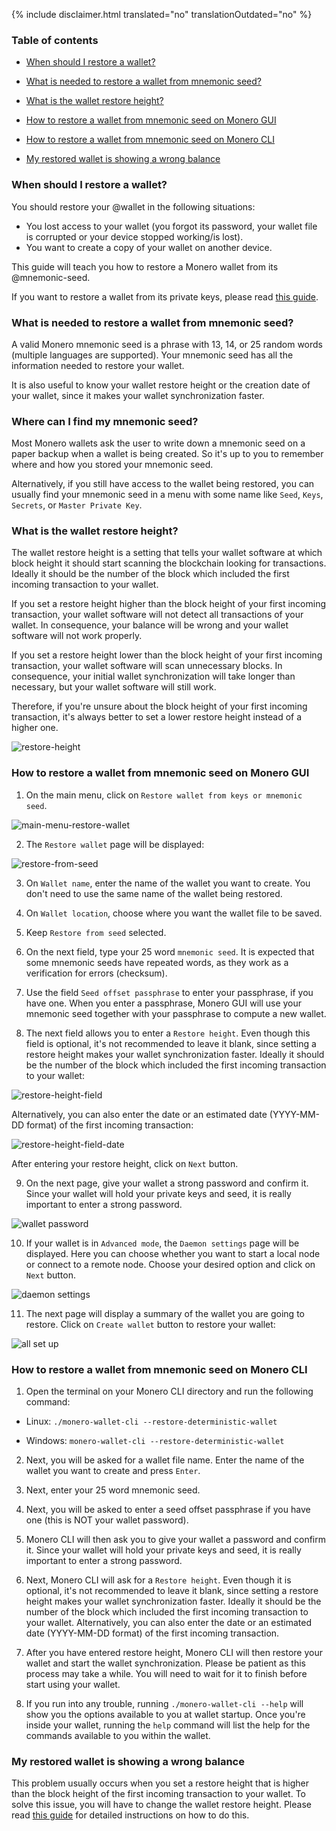 {% include disclaimer.html translated="no" translationOutdated="no" %}

### Table of contents

- [When should I restore a wallet?](#when-should-i-restore-a-wallet)

- [What is needed to restore a wallet from mnemonic seed?](#what-is-needed-to-restore-a-wallet-from-mnemonic-seed)

- [What is the wallet restore height?](#what-is-the-wallet-restore-height)

- [How to restore a wallet from mnemonic seed on Monero GUI](#how-to-restore-a-wallet-from-mnemonic-seed-on-monero-gui)

- [How to restore a wallet from mnemonic seed on Monero CLI](#how-to-restore-a-wallet-from-mnemonic-seed-on-monero-cli)

- [My restored wallet is showing a wrong balance](#my-restored-wallet-is-showing-a-wrong-balance)

### When should I restore a wallet?

You should restore your @wallet in the following situations:
- You lost access to your wallet (you forgot its password, your wallet file is corrupted or your device stopped working/is lost).
- You want to create a copy of your wallet on another device.

This guide will teach you how to restore a Monero wallet from its @mnemonic-seed.

If you want to restore a wallet from its private keys, please read [this guide]({{site.baseurl}}/resources/user-guides/restore_from_keys.html).

### What is needed to restore a wallet from mnemonic seed?

A valid Monero mnemonic seed is a phrase with 13, 14, or 25 random words (multiple languages are supported). Your mnemonic seed has all the information needed to restore your wallet.

It is also useful to know your wallet restore height or the creation date of your wallet, since it makes your wallet synchronization faster.

### Where can I find my mnemonic seed?

Most Monero wallets ask the user to write down a mnemonic seed on a paper backup when a wallet is being created. So it's up to you to remember where and how you stored your mnemonic seed.

Alternatively, if you still have access to the wallet being restored, you can usually find your mnemonic seed in a menu with some name like `Seed`, `Keys`, `Secrets`, or `Master Private Key`.

### What is the wallet restore height?

The wallet restore height is a setting that tells your wallet software at which block height it should start scanning the blockchain looking for transactions. Ideally it should be the number of the block which included the first incoming transaction to your wallet.

If you set a restore height higher than the block height of your first incoming transaction, your wallet software will not detect all transactions of your wallet. In consequence, your balance will be wrong and your wallet software will not work properly.

If you set a restore height lower than the block height of your first incoming transaction, your wallet software will scan unnecessary blocks. In consequence, your initial wallet synchronization will take longer than necessary, but your wallet software will still work.

Therefore, if you're unsure about the block height of your first incoming transaction, it's always better to set a lower restore height instead of a higher one.

![restore-height](/img/resources/user-guides/en/restore_account/restore-height.png)

### How to restore a wallet from mnemonic seed on Monero GUI

1) On the main menu, click on `Restore wallet from keys or mnemonic seed`.

![main-menu-restore-wallet](/img/resources/user-guides/en/restore_account/main-menu-restore-wallet.png)

2) The `Restore wallet` page will be displayed:

![restore-from-seed](/img/resources/user-guides/en/restore_account/restore-from-seed.png)

3) On `Wallet name`, enter the name of the wallet you want to create. You don't need to use the same name of the wallet being restored.

4) On `Wallet location`, choose where you want the wallet file to be saved.

5) Keep `Restore from seed` selected.

6) On the next field, type your 25 word `mnemonic seed`. It is expected that some mnemonic seeds have repeated words, as they work as a verification for errors (checksum).

7) Use the field `Seed offset passphrase` to enter your passphrase, if you have one. When you enter a passphrase, Monero GUI will use your mnemonic seed together with your passphrase to compute a new wallet.

8) The next field allows you to enter a `Restore height`. Even though this field is optional, it's not recommended to leave it blank, since setting a restore height makes your wallet synchronization faster. Ideally it should be the number of the block which included the first incoming transaction to your wallet:

![restore-height-field](/img/resources/user-guides/en/restore_account/restore-height-field.png)

Alternatively, you can also enter the date or an estimated date (YYYY-MM-DD format) of the first incoming transaction:

![restore-height-field-date](/img/resources/user-guides/en/restore_account/restore-height-field-date.png)

After entering your restore height, click on `Next` button.

9) On the next page, give your wallet a strong password and confirm it. Since your wallet will hold your private keys and seed, it is really important to enter a strong password.

![wallet password](/img/resources/user-guides/en/restore_account/wallet-password.png)

10) If your wallet is in `Advanced mode`, the `Daemon settings` page will be displayed. Here you can choose whether you want to start a local node or connect to a remote node. Choose your desired option and click on `Next` button.

![daemon settings](/img/resources/user-guides/en/restore_account/daemon-settings.png)

11) The next page will display a summary of the wallet you are going to restore. Click on `Create wallet` button to restore your wallet:

![all set up](/img/resources/user-guides/en/restore_account/all-set-up.png)

### How to restore a wallet from mnemonic seed on Monero CLI

1) Open the terminal on your Monero CLI directory and run the following command:

- Linux: `./monero-wallet-cli --restore-deterministic-wallet`

- Windows: `monero-wallet-cli --restore-deterministic-wallet`

2) Next, you will be asked for a wallet file name. Enter the name of the wallet you want to create and press `Enter`.

3) Next, enter your 25 word mnemonic seed.

4) Next, you will be asked to enter a seed offset passphrase if you have one (this is NOT your wallet password).

5) Monero CLI will then ask you to give your wallet a password and confirm it. Since your wallet will hold your private keys and seed, it is really important to enter a strong password.

6) Next, Monero CLI will ask for a `Restore height`. Even though it is optional, it's not recommended to leave it blank, since setting a restore height makes your wallet synchronization faster. Ideally it should be the number of the block which included the first incoming transaction to your wallet. Alternatively, you can also enter the date or an estimated date (YYYY-MM-DD format) of the first incoming transaction.

7) After you have entered restore height, Monero CLI will then restore your wallet and start the wallet synchronization. Please be patient as this process may take a while. You will need to wait for it to finish before start using your wallet.

8) If you run into any trouble, running `./monero-wallet-cli --help` will show you the options available to you at wallet startup. Once you're inside your wallet, running the `help` command will list the help for the commands available to you within the wallet.

### My restored wallet is showing a wrong balance

This problem usually occurs when you set a restore height that is higher than the block height of the first incoming transaction to your wallet. To solve this issue, you will have to change the wallet restore height. Please read [this guide]({{site.baseurl}}/resources/user-guides/change-restore-height.html) for detailed instructions on how to do this.

